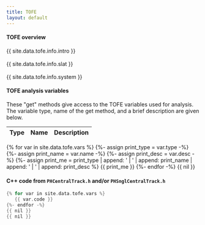 ```yaml
---
title: TOFE
layout: default
---
```




#### TOFE overview

{{ site.data.tofe.info.intro }}
<br>
<br>
{{ site.data.tofe.info.slat }}
<br>
<br>
{{ site.data.tofe.info.system }}



#### TOFE analysis variables

These "get" methods give access to the TOFE variables used for analysis.
The variable type, name of the get method, and a brief description are given below.

  Type  |  Name  |  Description   <br>
 ------ | ------ | -------------
{% for var in site.data.tofe.vars %}
   {%- assign print_type = var.type -%}
   {%- assign print_name = var.name -%}
   {%- assign print_desc = var.desc -%}
   {%- assign print_me = print_type | append: ' | ' | append: print_name | append: ' | ' | append: print_desc %}
   {{ print_me }}
{%- endfor -%}
{{ nil }}



#### C++ code from `PHCentralTrack.h` and/or `PHSnglCentralTrack.h`


```c++
{% for var in site.data.tofe.vars %}
   {{ var.code }}
{%- endfor -%}
{{ nil }}
{{ nil }}
```



